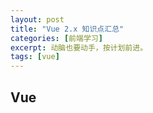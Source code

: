 ```yaml
---
layout: post
title: "Vue 2.x 知识点汇总"
categories: [前端学习]
excerpt: 动脑也要动手，按计划前进。
tags: [vue]
--- 
```


## Vue